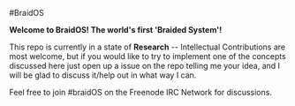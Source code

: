 #BraidOS

**Welcome to BraidOS! The world's first 'Braided System'!**

This repo is currently in a state of **Research** -- Intellectual Contributions are most welcome, but if you would like to try to implement one of the concepts discussed here just open up a issue on the repo telling me your idea, and I will be glad to discuss it/help out in what way I can.

Feel free to join #braidOS on the Freenode IRC Network for discussions.

 



